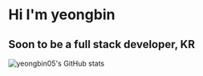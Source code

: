 # Hi I'm yeongbin

## Soon to be a full stack developer, KR

![yeongbin05's GitHub stats](https://github-readme-stats.vercel.app/api?username=yeongbin05&show_icons=true&theme=dark)
